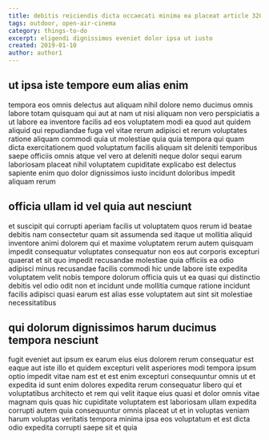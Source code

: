 ```yaml
---
title: debitis reiciendis dicta occaecati minima ea placeat article 3200
tags: outdoor, open-air-cinema
category: things-to-do
excerpt: eligendi dignissimos eveniet dolor ipsa ut iusto
created: 2019-01-10
author: author1
---
```


## ut ipsa iste tempore eum alias enim

tempora eos omnis delectus aut aliquam nihil dolore nemo ducimus omnis labore totam quisquam qui aut at nam ut nisi aliquam non vero perspiciatis a ut labore ea inventore facilis ad eos voluptatem modi ea quod aut quidem aliquid qui repudiandae fuga vel vitae rerum adipisci et rerum voluptates ratione aliquam commodi quia ut molestiae quia quia tempora qui quam dicta exercitationem quod voluptatum facilis aliquam sit deleniti temporibus saepe officiis omnis atque vel vero at deleniti neque dolor sequi earum laboriosam placeat nihil voluptatem cupiditate explicabo est delectus sapiente enim quo dolor dignissimos iusto incidunt doloribus impedit aliquam rerum

## officia ullam id vel quia aut nesciunt

et suscipit qui corrupti aperiam facilis ut voluptatem quos rerum id beatae debitis nam consectetur quam sit assumenda sed itaque ut mollitia aliquid inventore animi dolorem qui et maxime voluptatem rerum autem quisquam impedit consequatur voluptates consequatur non eos aut corporis excepturi quaerat et sit quo impedit recusandae molestiae quia officiis ea odio adipisci minus recusandae facilis commodi hic unde labore iste expedita voluptatem velit nobis tempore dolorum officia quis ut ea quasi qui distinctio debitis vel odio odit non et incidunt unde mollitia cumque ratione incidunt facilis adipisci quasi earum est alias esse voluptatem aut sint sit molestiae necessitatibus

## qui dolorum dignissimos harum ducimus tempora nesciunt

fugit eveniet aut ipsum ex earum eius eius dolorem rerum consequatur est eaque aut iste illo et quidem excepturi velit asperiores modi tempora ipsum optio impedit vitae nam est et est enim excepturi consequuntur omnis ut et expedita id sunt enim dolores expedita rerum consequatur libero qui et voluptatibus architecto et rem qui velit itaque eius quasi et dolor omnis vitae magnam quis quas hic cupiditate voluptatem est laboriosam ullam expedita corrupti autem quia consequuntur omnis placeat ut et in voluptas veniam harum voluptas veritatis tempora minima ipsa eos voluptatum et est dicta odio expedita corrupti saepe sit et quia
